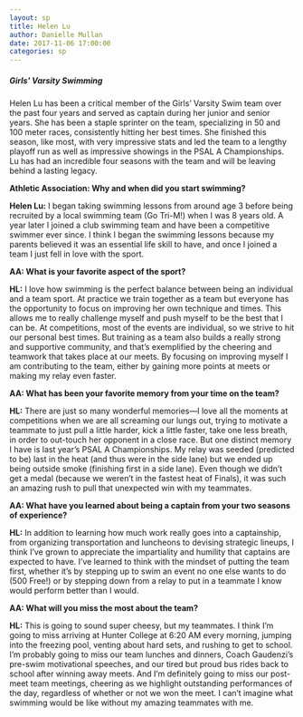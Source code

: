 ```yaml
---
layout: sp
title: Helen Lu
author: Danielle Mullan
date: 2017-11-06 17:00:00
categories: sp
---
```


##### Girls' Varsity Swimming

Helen Lu has been a critical member of the Girls’ Varsity Swim team over the past four years and served as captain during her junior and senior years. She has been a staple sprinter on the team, specializing in 50 and 100 meter races, consistently hitting her best times. She finished this season, like most, with very impressive stats and led the team to a lengthy playoff run as well as impressive showings in the PSAL A Championships. Lu has had an incredible four seasons with the team and will be leaving behind a lasting legacy.

**Athletic Association: Why and when did you start swimming?**

**Helen Lu:** I began taking swimming lessons from around age 3 before being recruited by a local swimming team (Go Tri-M!) when I was 8 years old. A year later I joined a club swimming team and have been a competitive swimmer ever since. I think I began the swimming lessons because my parents believed it was an essential life skill to have, and once I joined a team I just fell in love with the sport.

**AA: What is your favorite aspect of the sport?**

**HL:** I love how swimming is the perfect balance between being an individual and a team sport. At practice we train together as a team but everyone has the opportunity to focus on improving her own technique and times. This allows me to really challenge myself and push myself to be the best that I can be. At competitions, most of the events are individual, so we strive to hit our personal best times. But training as a team also builds a really strong and supportive community, and that’s exemplified by the cheering and teamwork that takes place at our meets. By focusing on improving myself I am contributing to the team, either by gaining more points at meets or making my relay even faster.

**AA: What has been your favorite memory from your time on the team?**

**HL:** There are just so many wonderful memories—I love all the moments at competitions when we are all screaming our lungs out, trying to motivate a teammate to just pull a little harder, kick a little faster, take one less breath, in order to out-touch her opponent in a close race. But one distinct memory I have is last year’s PSAL A Championships. My relay was seeded (predicted to be) last in the heat (and thus were in the side lane) but we ended up being outside smoke (finishing first in a side lane). Even though we didn’t get a medal (because we weren’t in the fastest heat of Finals), it was such an amazing rush to pull that unexpected win with my teammates.

**AA: What have you learned about being a captain from your two seasons of experience?**

**HL:** In addition to learning how much work really goes into a captainship, from organizing transportation and luncheons to devising strategic lineups, I think I’ve grown to appreciate the impartiality and humility that captains are expected to have. I’ve learned to think with the mindset of putting the team first, whether it’s by stepping up to swim an event no one else wants to do (500 Free!) or by stepping down from a relay to put in a teammate I know would perform better than I would.  

**AA: What will you miss the most about the team?**

**HL:** This is going to sound super cheesy, but my teammates. I think I’m going to miss arriving at Hunter College at 6:20 AM every morning, jumping into the freezing pool, venting about hard sets, and rushing to get to school. I’m probably going to miss our team lunches and dinners, Coach Gaudenzi’s pre-swim motivational speeches, and our tired but proud bus rides back to school after winning away meets. And I’m definitely going to miss our post-meet team meetings, cheering as we highlight outstanding performances of the day, regardless of whether or not we won the meet. I can’t imagine what swimming would be like without my amazing teammates with me.
